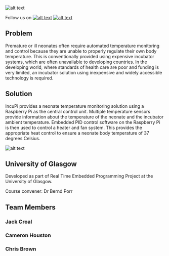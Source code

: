 ![alt text](https://raw.githubusercontent.com/croaljack0/IncubatePi/master/Media/incupi_logo_2_lowres.png)

[facebook_icon]: https://raw.githubusercontent.com/croaljack0/IncubatePi/master/Media/facebook_icon.png
[facebook_url]: https://www.facebook.com/IncuPi/

[instagram_icon]: https://raw.githubusercontent.com/croaljack0/IncubatePi/master/Media/instagram_icon.png
[instagram_url]: https://www.instagram.com/incupi_project

Follow us on  [![alt text][facebook_icon]][facebook_url] [![alt text][instagram_icon]][instagram_url]

## Problem

Premature or ill neonates often require automated temperature monitoring and control because they are unable to properly regulate their own body temperature. This is conventionally provided using expensive incubator systems, which are often unavailable to developing countries. In the developing world, where standards of health care are poor and funding is very limited, an incubator solution using inexpensive and widely accessible technology is required.

## Solution

IncuPi provides a neonate temperature monitoring solution using a Raspberry Pi as the central control unit. Multiple temperature sensors provide information about the temperature of the neonate and the incubator ambient temperature. Embedded PID control software on the Raspberry Pi is then used to control a heater and fan system. This provides the appropriate heat control to ensure a neonate body temperature of 37 degrees Celsius.

![alt text](https://raw.githubusercontent.com/croaljack0/IncubatePi/master/Media/incupi_block_diagram.png)

## University of Glasgow

Developed as part of Real Time Embedded Programming Project at the University of Glasgow.

Course convener:    Dr Bernd Porr

## Team Members

### Jack Croal
### Cameron Houston
### Chris Brown